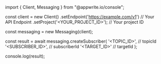 import { Client, Messaging } from "@appwrite.io/console";

const client = new Client()
    .setEndpoint('https://example.com/v1') // Your API Endpoint
    .setProject('<YOUR_PROJECT_ID>'); // Your project ID

const messaging = new Messaging(client);

const result = await messaging.createSubscriber(
    '<TOPIC_ID>', // topicId
    '<SUBSCRIBER_ID>', // subscriberId
    '<TARGET_ID>' // targetId
);

console.log(result);
